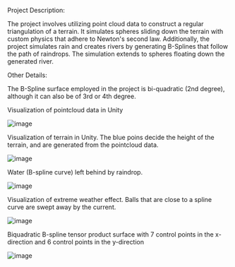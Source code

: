 
Project Description:

The project involves utilizing point cloud data to construct a regular triangulation of a terrain. 
It simulates spheres sliding down the terrain with custom physics that adhere to Newton's second law. 
Additionally, the project simulates rain and creates rivers by generating B-Splines that follow the path of raindrops. 
The simulation extends to spheres floating down the generated river.

Other Details:

The B-Spline surface employed in the project is bi-quadratic (2nd degree), although it can also be of 3rd or 4th degree.

Visualization of pointcloud data in Unity

![image](https://github.com/haldorj/VSIM2023/assets/89477584/8b78780d-be0f-4fdd-85f5-f85593799fb1)

Visualization of terrain in Unity. The blue poins decide the height of the terrain, and are generated from the pointcloud data.

![image](https://github.com/haldorj/VSIM2023/assets/89477584/31bac158-770f-42f5-a701-21fbe4ed6edc)

Water (B-spline curve) left behind by raindrop.

![image](https://github.com/haldorj/VSIM2023/assets/89477584/6e5d0a21-5440-49ab-83d7-1f6b4288291f)

Visualization of extreme weather effect. Balls that are close to a spline curve are swept away by the current.

![image](https://github.com/haldorj/VSIM2023/assets/89477584/f3383085-bc12-427f-9d55-a175bde536d6)

Biquadratic B-spline tensor product surface with 7 control points in the x-direction and 6 control points in the y-direction

![image](https://github.com/haldorj/VSIM2023/assets/89477584/a4df185b-cd94-49d0-9183-d0f908af2e35)

